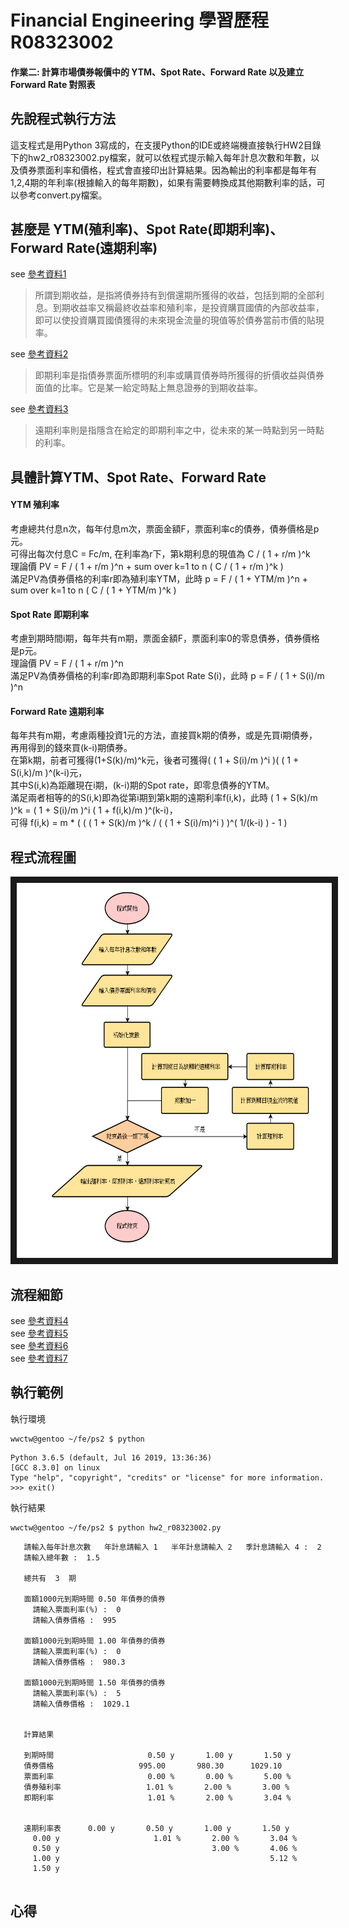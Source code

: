 # Financial Engineering  學習歷程  R08323002 
#### 作業二: 計算市場債券報價中的 YTM、Spot Rate、Forward Rate 以及建立 Forward Rate 對照表

## 先說程式執行方法

這支程式是用Python 3寫成的，在支援Python的IDE或終端機直接執行HW2目錄下的hw2_r08323002.py檔案，就可以依程式提示輸入每年計息次數和年數，以及債券票面利率和價格，程式會直接印出計算結果。因為輸出的利率都是每年有1,2,4期的年利率(根據輸入的每年期數)，如果有需要轉換成其他期數利率的話，可以參考convert.py檔案。

## 甚麼是 YTM(殖利率)、Spot Rate(即期利率)、Forward Rate(遠期利率)
see [參考資料1](https://wiki.mbalib.com/zh-tw/%E5%88%B0%E6%9C%9F%E6%94%B6%E7%9B%8A%E7%8E%87)  
>  所謂到期收益，是指將債券持有到償還期所獲得的收益，包括到期的全部利息。到期收益率又稱最終收益率和殖利率，是投資購買國債的內部收益率，即可以使投資購買國債獲得的未來現金流量的現值等於債券當前市價的貼現率。  

see [參考資料2](https://wiki.mbalib.com/zh-tw/%E5%8D%B3%E6%9C%9F%E5%88%A9%E7%8E%87)  
>  即期利率是指債券票面所標明的利率或購買債券時所獲得的折價收益與債券面值的比率。它是某一給定時點上無息證券的到期收益率。  

see [參考資料3](https://wiki.mbalib.com/zh-tw/%E8%BF%9C%E6%9C%9F%E5%88%A9%E7%8E%87)  
>  遠期利率則是指隱含在給定的即期利率之中，從未來的某一時點到另一時點的利率。

## 具體計算YTM、Spot Rate、Forward Rate
#### YTM 殖利率
考慮總共付息n次，每年付息m次，票面金額F，票面利率c的債券，債券價格是p元。  
可得出每次付息C = Fc/m, 在利率為r下，第k期利息的現值為 C / ( 1 + r/m )^k  
理論價 PV = F / ( 1 + r/m )^n +  sum over k=1 to n  ( C / ( 1 + r/m )^k )  
滿足PV為債券價格的利率r即為殖利率YTM，此時 p = F / ( 1 + YTM/m )^n +  sum over k=1 to n  ( C / ( 1 + YTM/m )^k )  
#### Spot Rate 即期利率
考慮到期時間i期，每年共有m期，票面金額F，票面利率0的零息債券，債券價格是p元。  
理論價 PV = F / ( 1 + r/m )^n  
滿足PV為債券價格的利率r即為即期利率Spot Rate S(i)，此時 p = F / ( 1 + S(i)/m )^n  
#### Forward Rate 遠期利率
每年共有m期，考慮兩種投資1元的方法，直接買k期的債券，或是先買i期債券，再用得到的錢來買(k-i)期債券。  
在第k期，前者可獲得(1+S(k)/m)^k元，後者可獲得( ( 1 + S(i)/m )^i )( ( 1 + S(i,k)/m )^(k-i)元，  
其中S(i,k)為距離現在i期，(k-i)期的Spot rate，即零息債券的YTM。  
滿足兩者相等的的S(i,k)即為從第i期到第k期的遠期利率f(i,k)，此時 ( 1 + S(k)/m )^k = ( 1 + S(i)/m )^i ( 1 + f(i,k)/m )^(k-i)，  
可得 f(i,k) = m * ( ( ( 1 + S(k)/m )^k / ( ( 1 + S(i)/m)^i ) )^( 1/(k-i) ) - 1 )

## 程式流程圖 

<img src="/HW2/hw2_flow.png" width = "600" height = "600" border="10" />

## 流程細節

see [參考資料4](https://www.calkoo.com/en/ytm-calculator)  
see [參考資料5](https://www.trignosource.com/finance/spot%20rate.html)  
see [參考資料6](https://www.trignosource.com/finance/Forward%20rate.html)  
see [參考資料7](http://greenhornfinancefootnote.blogspot.com/2010/06/how-to-compute-theoretical-spot-rates.html)  

## 執行範例
執行環境
```
wwctw@gentoo ~/fe/ps2 $ python
```
```
Python 3.6.5 (default, Jul 16 2019, 13:36:36) 
[GCC 8.3.0] on linux
Type "help", "copyright", "credits" or "license" for more information.
>>> exit()
```
執行結果
```
wwctw@gentoo ~/fe/ps2 $ python hw2_r08323002.py 
```
```
   請輸入每年計息次數   年計息請輸入 1   半年計息請輸入 2   季計息請輸入 4 :  2
   請輸入總年數 :  1.5

   總共有  3  期

   面額1000元到期時間 0.50 年債券的債券
     請輸入票面利率(%) :  0
     請輸入債券價格 :  995

   面額1000元到期時間 1.00 年債券的債券
     請輸入票面利率(%) :  0
     請輸入債券價格 :  980.3

   面額1000元到期時間 1.50 年債券的債券
     請輸入票面利率(%) :  5
     請輸入債券價格 :  1029.1


   計算結果

   到期時間                     0.50 y       1.00 y       1.50 y 
   債券價格                   995.00       980.30      1029.10   
   票面利率                     0.00 %       0.00 %       5.00 % 
   債券殖利率                   1.01 %       2.00 %       3.00 % 
   即期利率                     1.01 %       2.00 %       3.04 % 


   遠期利率表      0.00 y       0.50 y       1.00 y       1.50 y 
     0.00 y                     1.01 %       2.00 %       3.04 % 
     0.50 y                                  3.00 %       4.06 % 
     1.00 y                                               5.12 % 
     1.50 y                                                      


```

## 心得
